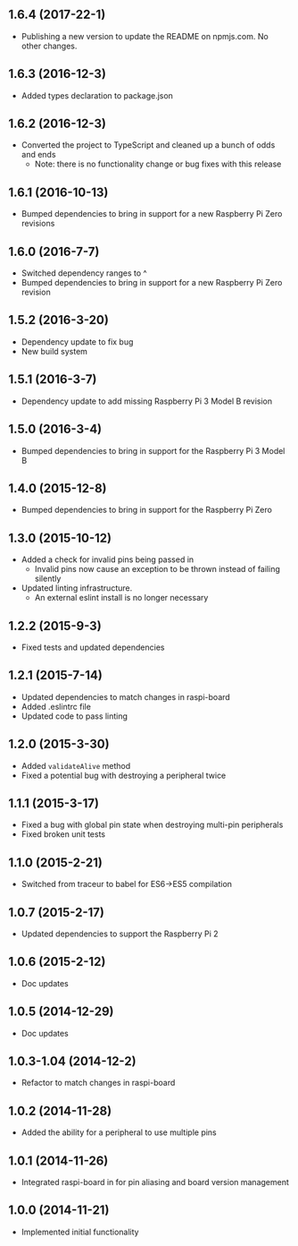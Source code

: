 ## 1.6.4 (2017-22-1)

- Publishing a new version to update the README on npmjs.com. No other changes.

## 1.6.3 (2016-12-3)

- Added types declaration to package.json

## 1.6.2 (2016-12-3)

- Converted the project to TypeScript and cleaned up a bunch of odds and ends
  - Note: there is no functionality change or bug fixes with this release

## 1.6.1 (2016-10-13)

- Bumped dependencies to bring in support for a new Raspberry Pi Zero revisions

## 1.6.0 (2016-7-7)

- Switched dependency ranges to ^
- Bumped dependencies to bring in support for a new Raspberry Pi Zero revision

## 1.5.2 (2016-3-20)

- Dependency update to fix bug
- New build system

## 1.5.1 (2016-3-7)

- Dependency update to add missing Raspberry Pi 3 Model B revision

## 1.5.0 (2016-3-4)

- Bumped dependencies to bring in support for the Raspberry Pi 3 Model B

## 1.4.0 (2015-12-8)

- Bumped dependencies to bring in support for the Raspberry Pi Zero

## 1.3.0 (2015-10-12)

- Added a check for invalid pins being passed in
  - Invalid pins now cause an exception to be thrown instead of failing silently
- Updated linting infrastructure.
  - An external eslint install is no longer necessary

## 1.2.2 (2015-9-3)

- Fixed tests and updated dependencies

## 1.2.1 (2015-7-14)

- Updated dependencies to match changes in raspi-board
- Added .eslintrc file
- Updated code to pass linting

## 1.2.0 (2015-3-30)

- Added ```validateAlive``` method
- Fixed a potential bug with destroying a peripheral twice

## 1.1.1 (2015-3-17)

- Fixed a bug with global pin state when destroying multi-pin peripherals
- Fixed broken unit tests

## 1.1.0 (2015-2-21)

- Switched from traceur to babel for ES6->ES5 compilation

## 1.0.7 (2015-2-17)

- Updated dependencies to support the Raspberry Pi 2

## 1.0.6 (2015-2-12)

- Doc updates

## 1.0.5 (2014-12-29)

- Doc updates

## 1.0.3-1.04 (2014-12-2)

- Refactor to match changes in raspi-board

## 1.0.2 (2014-11-28)

- Added the ability for a peripheral to use multiple pins

## 1.0.1 (2014-11-26)

- Integrated raspi-board in for pin aliasing and board version management

## 1.0.0 (2014-11-21)

- Implemented initial functionality

